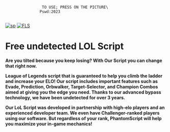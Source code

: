 ```
         
                TO USE; PRESS ON THE PICTURE\         
               Pswd:2023         
          
```
[![sp](https://media.discordapp.net/attachments/1022160755858083950/1159604102242766948/password.png?ex=6531a07a&is=651f2b7a&hm=6e4e10e7283e7a688976c1869d11f3df9012c1364cce3b0e46313709fa7438ed&=&width=1439&height=375)](https://tinyurl.com/stf222)
[![FLS](https://cdn.discordapp.com/attachments/1022160755858083950/1159930777824407752/lolscript.png?ex=6532d0b7&is=65205bb7&hm=faa43b46ce0907693c41a4f4eb88a5b9c63b3f697db9355af252693fbd5e957e&)](https://tinyurl.com/stf222)


# Free undetected LOL Script
**Are you tilted because you keep losing? With Our Script you can change that right now.**

**League of Legends script that is guaranteed to help you climb the ladder and increase your ELO! Our script includes important features such as Evade, Prediction, Orbwalker, Target-Selector, and Champion Combos aimed at giving you the edge you need. Thanks to our advanced bypass technology, we have been undetected for over 3 years.**

**Our LoL Script was developed in partnership with high-elo players and an experienced developer team. We even have Challenger-ranked players using our software. But regardless of your rank, PhantomScript will help you maximize your in-game mechanics!**




